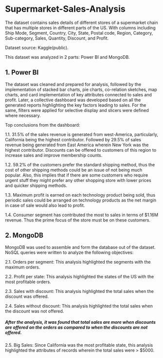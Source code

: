 # Supermarket-Sales-Analysis

The dataset contains sales details of different stores of a supermarket chain that has multiple stores in different parts of the US.
With columns including Ship Mode, Segment, Country, City, State, Postal code, Region, Category, Sub-category, Sales, Quantity, Discount, and Profit.

Dataset source: Kaggle(public).

This dataset was analyzed in 2 parts: Power BI and MongoDB.

## 1. Power BI

The dataset was cleaned and prepared for analysis, followed by the implementation of stacked bar charts, pie charts, co-relation sketches, map charts, and card implementation of key attributes connected to sales and profit. Later, a collective dashboard was developed based on all the generated reports highlighting the key factors leading to sales. For the same, filters were applied for selective display and slicers were defined where necessary.

Top conclusions from the dashboard:

1.1. 31.5% of the sales revenue is generated from west-America, particularly, California being the highest contributor. Followed by 29.5% of sales revenue being generated from East America wherein New York was the highest contributor. Discounts can be offered to customers of this region to increase sales and improve membership counts.

1.2. 59.2% of the customers prefer the standard shipping method, thus the cost of other shipping methods could be an issue of not being much popular. Also, this implies that if there are some customers who require urgent stuff they might prefer any other shopping store with lower prices and quicker shipping methods.

1.3. Maximum profit is earned on each technology product being sold, thus periodic sales could be arranged on technology products as the net margin in case of sale would also lead to profit.

1.4. Consumer segment has contributed the most to sales in terms of $1.16M revenue. Thus the prime focus of the store must be on these customers.

## 2. MongoDB

MongoDB was used to assemble and form the database out of the dataset. NoSQL queries were written to analyze the following objectives:

2.1. Orders per segment: This analysis highlighted the segments with the maximum orders.

2.2. Profit per state: This analysis highlighted the states of the US with the most profitable orders.

2.3. Sales with discount: This analysis highlighted the total sales when the discount was offered.

2.4. Sales without discount: This analysis highlighted the total sales when the discount was not offered.

##### After the analysis, it was found that total sales are more when discounts are offered on the orders as compared to when the discounts are not offered.

2.5. Big Sales: Since California was the most profitable state, this analysis highlighted the attributes of records wherein the total sales were > $5000.
